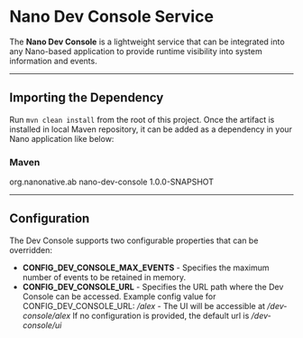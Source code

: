 # Nano Dev Console Service

The **Nano Dev Console** is a lightweight service that can be integrated into any Nano-based application to provide runtime visibility into system information and events.

---

## Importing the Dependency

Run `mvn clean install` from the root of this project. Once the artifact is installed in local Maven repository, it can be added as a dependency in your Nano application like below:
### Maven
<dependency>
    <groupId>org.nanonative.ab</groupId>
    <artifactId>nano-dev-console</artifactId>
    <version>1.0.0-SNAPSHOT</version>
</dependency>

---

## Configuration

The Dev Console supports two configurable properties that can be overridden:

- **CONFIG_DEV_CONSOLE_MAX_EVENTS** - Specifies the maximum number of events to be retained in memory.
- **CONFIG_DEV_CONSOLE_URL** - Specifies the URL path where the Dev Console can be accessed. 
Example config value for CONFIG_DEV_CONSOLE_URL: */alex* - The UI will be accessible at */dev-console/alex*
If no configuration is provided, the default url is */dev-console/ui*
